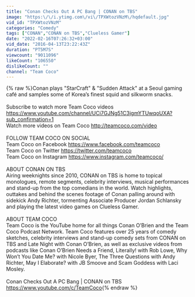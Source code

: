 ```yaml
---
title: "Conan Checks Out A PC Bang | CONAN on TBS"
image: "https:\/\/i.ytimg.com\/vi\/TPXWtozVNzM\/hqdefault.jpg"
vid_id: "TPXWtozVNzM"
categories: "Comedy"
tags: ["CONAN","CONAN on TBS","Clueless Gamer"]
date: "2022-02-16T07:26:32+03:00"
vid_date: "2016-04-13T23:22:43Z"
duration: "PT5M7S"
viewcount: "9011096"
likeCount: "106550"
dislikeCount: ""
channel: "Team Coco"
---
```

{% raw %}Conan plays &quot;StarCraft&quot; &amp; &quot;Sudden Attack&quot; at a Seoul gaming café and samples some of Korea’s finest squid and silkworm snacks.<br /><br />Subscribe to watch more Team Coco videos <a rel="nofollow" target="blank" href="https://www.youtube.com/channel/UCi7GJNg51C3jgmYTUwqoUXA?sub_confirmation=1">https://www.youtube.com/channel/UCi7GJNg51C3jgmYTUwqoUXA?sub_confirmation=1</a><br />Watch more videos on Team Coco <a rel="nofollow" target="blank" href="http://teamcoco.com/video">http://teamcoco.com/video</a><br /><br />FOLLOW TEAM COCO ON SOCIAL<br />Team Coco on Facebook <a rel="nofollow" target="blank" href="https://www.facebook.com/teamcoco">https://www.facebook.com/teamcoco</a><br />Team Coco on Twitter <a rel="nofollow" target="blank" href="https://twitter.com/teamcoco">https://twitter.com/teamcoco</a><br />Team Coco on Instagram <a rel="nofollow" target="blank" href="https://www.instagram.com/teamcoco/">https://www.instagram.com/teamcoco/</a><br /><br />ABOUT CONAN ON TBS<br />Airing weeknights since 2010, CONAN on TBS is home to topical monologues, remote segments, celebrity interviews, musical performances and stand-up from the top comedians in the world. Watch highlights, outtakes and behind the scenes footage of Conan palling around with sidekick Andy Richter, tormenting Associate Producer Jordan Schlansky and playing the latest video games on Clueless Gamer.<br /><br />ABOUT TEAM COCO<br />Team Coco is the YouTube home for all things Conan O’Brien and the Team Coco Podcast Network. Team Coco features over 25 years of comedy sketches, celebrity interviews and stand-up comedy sets from CONAN on TBS and Late Night with Conan O’Brien, as well as exclusive videos from podcasts like Conan O’Brien Needs a Friend, Literally! with Rob Lowe, Why Won’t You Date Me? with Nicole Byer, The Three Questions with Andy Richter, May I Elaborate? with JB Smoove and Scam Goddess with Laci Mosley.<br /><br />Conan Checks Out A PC Bang | CONAN on TBS<br /><a rel="nofollow" target="blank" href="https://www.youtube.com/c/TeamCoco">https://www.youtube.com/c/TeamCoco</a>{% endraw %}
